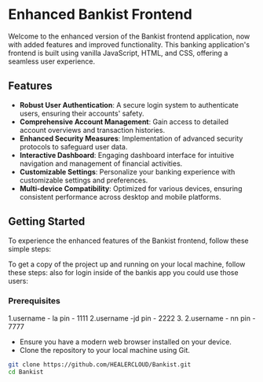 # Enhanced Bankist Frontend

Welcome to the enhanced version of the Bankist frontend application, now with added features and improved functionality. This banking application's frontend is built using vanilla JavaScript, HTML, and CSS, offering a seamless user experience.

## Features

- **Robust User Authentication**: A secure login system to authenticate users, ensuring their accounts' safety.
- **Comprehensive Account Management**: Gain access to detailed account overviews and transaction histories.
- **Enhanced Security Measures**: Implementation of advanced security protocols to safeguard user data.
- **Interactive Dashboard**: Engaging dashboard interface for intuitive navigation and management of financial activities.
- **Customizable Settings**: Personalize your banking experience with customizable settings and preferences.
- **Multi-device Compatibility**: Optimized for various devices, ensuring consistent performance across desktop and mobile platforms.

## Getting Started

To experience the enhanced features of the Bankist frontend, follow these simple steps:

To get a copy of the project up and running on your local machine, follow these steps:
also for login inside of the bankis app you could use those users:

### Prerequisites

1.username - la
pin - 1111
2.username -jd
pin - 2222 3.
2.username - nn
pin - 7777

- Ensure you have a modern web browser installed on your device.
- Clone the repository to your local machine using Git.

```bash
git clone https://github.com/HEALERCLOUD/Bankist.git
cd Bankist
```

